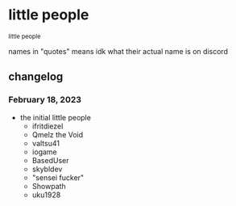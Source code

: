 # little people
<sup>little people</sup>

names in "quotes" means idk what their actual name is on discord

## changelog
### February 18, 2023
- the initial little people
  - ifritdiezel
  - Qmelz the Void
  - valtsu41
  - iogame
  - BasedUser
  - skybldev
  - "sensei fucker"
  - Showpath
  - uku1928